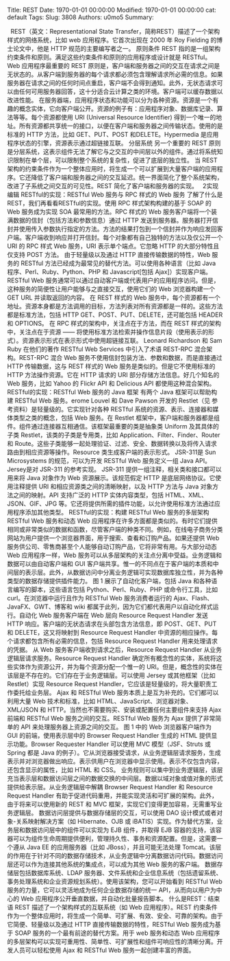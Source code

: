 Title: REST
Date: 1970-01-01 00:00:00
Modified: 1970-01-01 00:00:00
cat: default
Tags: 
Slug: 3808
Authors: u0mo5 
Summary: 

 
REST（英文：Representational State Transfer，简称REST）描述了一个架构样式的网络系统，比如 web 应用程序。它首次出现在 2000 年 Roy Fielding 的博士论文中，他是 HTTP 规范的主要编写者之一。
原则条件
REST 指的是一组架构约束条件和原则。满足这些约束条件和原则的应用程序或设计就是 RESTful。
Web 应用程序最重要的 REST 原则是，客户端和服务器之间的交互在请求之间是无状态的。从客户端到服务器的每个请求都必须包含理解请求所必需的信息。如果服务器在请求之间的任何时间点重启，客户端不会得到通知。此外，无状态请求可以由任何可用服务器回答，这十分适合云计算之类的环境。客户端可以缓存数据以改进性能。
在服务器端，应用程序状态和功能可以分为各种资源。资源是一个有趣的概念实体，它向客户端公开。资源的例子有：应用程序对象、数据库记录、算法等等。每个资源都使用 URI (Universal Resource Identifier) 得到一个唯一的地址。所有资源都共享统一的接口，以便在客户端和服务器之间传输状态。使用的是标准的 HTTP 方法，比如 GET、PUT、POST 和DELETE。Hypermedia 是应用程序状态的引擎，资源表示通过超链接互联。
分层系统
另一个重要的 REST 原则是分层系统，这表示组件无法了解它与之交互的中间层以外的组件。通过将系统知识限制在单个层，可以限制整个系统的复杂性，促进了底层的独立性。
当 REST 架构的约束条件作为一个整体应用时，将生成一个可以扩展到大量客户端的应用程序。它还降低了客户端和服务器之间的交互延迟。统一界面简化了整个系统架构，改进了子系统之间交互的可见性。REST 简化了客户端和服务器的实现。
 
2实现编辑
RESTful的实现：RESTful Web 服务与 RPC 样式的 Web 服务
了解了什么是REST，我们再看看RESTful的实现。使用 RPC 样式架构构建的基于 SOAP 的 Web 服务成为实现 SOA 最常用的方法。RPC 样式的 Web 服务客户端将一个装满数据的信封（包括方法和参数信息）通过 HTTP 发送到服务器。服务器打开信封并使用传入参数执行指定的方法。方法的结果打包到一个信封并作为响应发回客户端。客户端收到响应并打开信封。每个对象都有自己独特的方法以及仅公开一个 URI 的 RPC 样式 Web 服务，URI 表示单个端点。它忽略 HTTP 的大部分特性且仅支持 POST 方法。
由于轻量级以及通过 HTTP 直接传输数据的特性，Web 服务的 RESTful 方法已经成为最常见的替代方法。可以使用各种语言（比如 Java 程序、Perl、Ruby、Python、PHP 和 Javascript[包括 Ajax]）实现客户端。RESTful Web 服务通常可以通过自动客户端或代表用户的应用程序访问。但是，这种服务的简便性让用户能够与之直接交互，使用它们的 Web 浏览器构建一个 GET URL 并读取返回的内容。
在 REST 样式的 Web 服务中，每个资源都有一个地址。资源本身都是方法调用的目标，方法列表对所有资源都是一样的。这些方法都是标准方法，包括 HTTP GET、POST、PUT、DELETE，还可能包括 HEADER 和 OPTIONS。
在 RPC 样式的架构中，关注点在于方法，而在 REST 样式的架构中，关注点在于资源 —— 将使用标准方法检索并操作信息片段（使用表示的形式）。资源表示形式在表示形式中使用超链接互联。
Leonard Richardson 和 Sam Ruby 在他们的著作 RESTful Web Services 中引入了术语 REST-RPC 混合架构。REST-RPC 混合 Web 服务不使用信封包装方法、参数和数据，而是直接通过 HTTP 传输数据，这与 REST 样式的 Web 服务是类似的。但是它不使用标准的 HTTP 方法操作资源。它在 HTTP 请求的 URI 部分存储方法信息。好几个知名的 Web 服务，比如 Yahoo 的 Flickr API 和 Delicious API 都使用这种混合架构。
RESTful的实现：RESTful Web 服务的 Java 框架
有两个 Java 框架可以帮助构建 RESTful Web 服务。erome Louvel 和 Dave Pawson 开发的 Restlet（见 参考资料）是轻量级的。它实现针对各种 RESTful 系统的资源、表示、连接器和媒体类型之类的概念，包括 Web 服务。在 Restlet 框架中，客户端和服务器都是组件。组件通过连接器互相通信。该框架最重要的类是抽象类 Uniform 及其具体的子类 Restlet，该类的子类是专用类，比如 Application、Filter、Finder、Router 和 Route。这些子类能够一起处理验证、过滤、安全、数据转换以及将传入请求路由到相应资源等操作。Resource 类生成客户端的表示形式。
JSR-311是 Sun Microsystems 的规范，可以为开发 RESTful Web 服务定义一组 Java API。Jersey是对 JSR-311 的参考实现。
JSR-311 提供一组注释，相关类和接口都可以用来将 Java 对象作为 Web 资源展示。该规范假定 HTTP 是底层网络协议。它使用注释提供 URI 和相应资源类之间的清晰映射，以及 HTTP 方法与 Java 对象方法之间的映射。API 支持广泛的 HTTP 实体内容类型，包括 HTML、XML、JSON、GIF、JPG 等。它还将提供所需的插件功能，以允许使用标准方法通过应用程序添加其他类型。
RESTful的实现：构建 RESTful Web 服务的多层架构
RESTful Web 服务和动态 Web 应用程序在许多方面都是类似的。有时它们提供相同或非常类似的数据和函数，尽管客户端的种类不同。例如，在线电子商务分类网站为用户提供一个浏览器界面，用于搜索、查看和订购产品。如果还提供 Web 服务供公司、零售商甚至个人能够自动订购产品，它将非常有用。与大部分动态 Web 应用程序一样，Web 服务可以从多层架构的关注点分离中受益。业务逻辑和数据可以由自动客户端和 GUI 客户端共享。惟一的不同点在于客户端的本质和中间层的表示层。此外，从数据访问中分离业务逻辑可实现数据库独立性，并为各种类型的数据存储提供插件能力。
图 1 展示了自动化客户端，包括 Java 和各种语言编写的脚本，这些语言包括 Python、Perl、Ruby、PHP 或命令行工具，比如 curl。在浏览器中运行且作为 RESTful Web 服务消费者运行的 Ajax、Flash、JavaFX、GWT、博客和 wiki 都属于此列，因为它们都代表用户以自动化样式运行。自动化 Web 服务客户端在 Web 层向 Resource Request Handler 发送 HTTP 响应。客户端的无状态请求在头部包含方法信息，即 POST、GET、PUT 和 DELETE，这又将映射到 Resource Request Handler 中资源的相应操作。每个请求都包含所有必需的信息，包括 Resource Request Handler 用来处理请求的凭据。
从 Web 服务客户端收到请求之后，Resource Request Handler 从业务逻辑层请求服务。Resource Request Handler 确定所有概念性的实体，系统将这些实体作为资源公开，并为每个资源分配一个惟一的 URI。但是，概念性的实体在该层是不存在的。它们存在于业务逻辑层。可以使用 Jersey 或其他框架（比如 Restlet）实现 Resource Request Handler，它应该是轻量级的，将大量职责工作委托给业务层。
Ajax 和 RESTful Web 服务本质上是互为补充的。它们都可以利用大量 Web 技术和标准，比如 HTML、JavaScript、浏览器对象、XML/JSON 和 HTTP。当然也不需要购买、安装或配置任何主要组件来支持 Ajax 前端和 RESTful Web 服务之间的交互。RESTful Web 服务为 Ajax 提供了非常简单的 API 来处理服务器上资源之间的交互。
图 1 中的 Web 浏览器客户端作为 GUI 的前端，使用表示层中的 Browser Request Handler 生成的 HTML 提供显示功能。Browser Requester Handler 可以使用 MVC 模型（JSF、Struts 或 Spring 都是 Java 的例子）。它从浏览器接受请求，从业务逻辑层请求服务，生成表示并对浏览器做出响应。表示供用户在浏览器中显示使用。表示不仅包含内容，还包含显示的属性，比如 HTML 和 CSS。
业务规则可以集中到业务逻辑层，该层充当表示层和数据访问层之间的数据交换的中间层。数据以域对象或值对象的形式提供给表示层。从业务逻辑层中解耦 Browser Request Handler 和 Resource Request Handler 有助于促进代码重用，并能实现灵活和可扩展的架构。此外，由于将来可以使用新的 REST 和 MVC 框架，实现它们变得更加容易，无需重写业务逻辑层。
数据访问层提供与数据存储层的交互，可以使用 DAO 设计模式或者对象-关系映射解决方案（如 Hibernate、OJB 或 iBATIS）实现。作为替代方案，业务层和数据访问层中的组件可以实现为 EJB 组件，并取得 EJB 容器的支持，该容器可以为组件生命周期提供便利，管理持久性、事务和资源配置。但是，这需要一个遵从 Java EE 的应用服务器（比如 JBoss），并且可能无法处理 Tomcat。该层的作用在于针对不同的数据存储技术，从业务逻辑中分离数据访问代码。数据访问层还可以作为连接其他系统的集成点，可以成为其他 Web 服务的客户端。
数据存储层包括数据库系统、LDAP 服务器、文件系统和企业信息系统（包括遗留系统、事务处理系统和企业资源规划系统）。使用该架构，您可以开始看到 RESTful Web 服务的力量，它可以灵活地成为任何企业数据存储的统一 API，从而向以用户为中心的 Web 应用程序公开垂直数据，并自动化批量报告脚本。
什么是REST：结束语
REST 描述了一个架构样式的互联系统（如 Web 应用程序）。REST 约束条件作为一个整体应用时，将生成一个简单、可扩展、有效、安全、可靠的架构。由于它简便、轻量级以及通过 HTTP 直接传输数据的特性，RESTful Web 服务成为基于 SOAP 服务的一个最有前途的替代方案。用于 web 服务和动态 Web 应用程序的多层架构可以实现可重用性、简单性、可扩展性和组件可响应性的清晰分离。开发人员可以轻松使用 Ajax 和 RESTful Web 服务一起创建丰富的界面。
